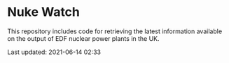 # Nuke Watch

This repository includes code for retrieving the latest information available on the output of EDF nuclear power plants in the UK.

Last updated: 2021-06-14 02:33